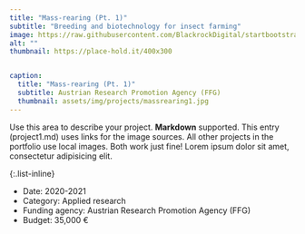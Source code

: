 ```yaml
---
title: "Mass-rearing (Pt. 1)"
subtitle: "Breeding and biotechnology for insect farming"
image: https://raw.githubusercontent.com/BlackrockDigital/startbootstrap-agency/master/src/assets/img/portfolio/01-full.jpg
alt: ""
thumbnail: https://place-hold.it/400x300


caption:
  title: "Mass-rearing (Pt. 1)"
  subtitle: Austrian Research Promotion Agency (FFG)
  thumbnail: assets/img/projects/massrearing1.jpg
---
```


Use this area to describe your project. **Markdown** supported. This entry (project1.md) uses links for the image sources. All other projects in the portfolio use local images. Both work just fine! Lorem ipsum dolor sit amet, consectetur adipisicing elit.

{:.list-inline}

- Date: 2020-2021
- Category: Applied research
- Funding agency: Austrian Research Promotion Agency (FFG)
- Budget: 35,000 €
